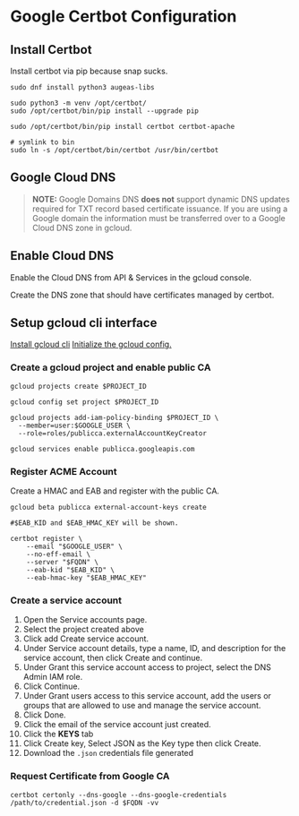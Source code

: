 # Google Certbot Configuration

## Install Certbot

Install certbot via pip because snap sucks.

```
sudo dnf install python3 augeas-libs

sudo python3 -m venv /opt/certbot/
sudo /opt/certbot/bin/pip install --upgrade pip

sudo /opt/certbot/bin/pip install certbot certbot-apache

# symlink to bin
sudo ln -s /opt/certbot/bin/certbot /usr/bin/certbot
```

## Google Cloud DNS

> **NOTE:** Google Domains DNS **does not** support dynamic DNS updates required for TXT record based certificate issuance. If you are using a Google domain the information must be transferred over to a Google Cloud DNS zone in gcloud.

## Enable Cloud DNS

Enable the Cloud DNS from API & Services in the gcloud console.

Create the DNS zone that should have certificates managed by certbot.

## Setup gcloud cli interface

[Install gcloud cli](https://cloud.google.com/sdk/docs/install)
[Initialize the gcloud config.](https://cloud.google.com/sdk/docs/initializing)

### Create a gcloud project and enable public CA

```
gcloud projects create $PROJECT_ID

gcloud config set project $PROJECT_ID

gcloud projects add-iam-policy-binding $PROJECT_ID \
  --member=user:$GOOGLE_USER \
  --role=roles/publicca.externalAccountKeyCreator

gcloud services enable publicca.googleapis.com
```

### Register ACME Account

Create a HMAC and EAB and register with the public CA.

```
gcloud beta publicca external-account-keys create

#$EAB_KID and $EAB_HMAC_KEY will be shown.

certbot register \
    --email "$GOOGLE_USER" \
    --no-eff-email \
    --server "$FQDN" \
    --eab-kid "$EAB_KID" \
    --eab-hmac-key "$EAB_HMAC_KEY"
```
### Create a service account

1. Open the Service accounts page.
2. Select the project created above
3. Click add Create service account.
4. Under Service account details, type a name, ID, and description for the service account, then click Create and continue.
5. Under Grant this service account access to project, select the DNS Admin IAM role.
6. Click Continue.
7. Under Grant users access to this service account, add the users or groups that are allowed to use and manage the service account.
8. Click Done.
9. Click the email of the service account just created.
10. Click the **KEYS** tab
11. Click Create key, Select JSON as the Key type then click Create.
12. Download the `.json` credentials file generated

### Request Certificate from Google CA

```
certbot certonly --dns-google --dns-google-credentials /path/to/credential.json -d $FQDN -vv
```
